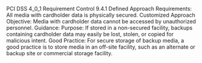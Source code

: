 PCI DSS 4_0_1 Requirement Control 9.4.1 Defined Approach Requirements: All media with cardholder data is physically secured. Customized Approach Objective: Media with cardholder data cannot be accessed by unauthorized personnel. Guidance: Purpose: If stored in a non-secured facility, backups containing cardholder data may easily be lost, stolen, or copied for malicious intent. Good Practice: For secure storage of backup media, a good practice is to store media in an off-site facility, such as an alternate or backup site or commercial storage facility.
